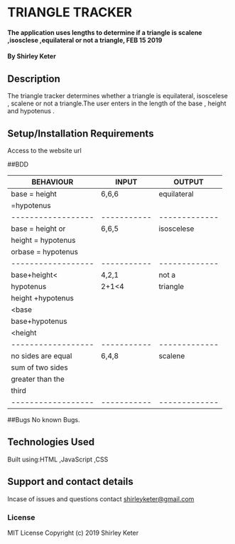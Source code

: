 # TRIANGLE TRACKER
#### The application uses lengths to determine if a triangle is scalene ,isosclese ,equilateral or not a triangle, FEB 15 2019
#### By **Shirley Keter**
## Description
The triangle tracker determines whether a triangle is equilateral, isoscelese , scalene or not a triangle.The user enters in the length of the base , height and hypotenus .

## Setup/Installation Requirements
Access to the website url

##BDD

|   BEHAVIOUR      | INPUT     | OUTPUT      |
|------------------|-----------|-------------|          
|base = height     |  6,6,6    | equilateral |          
| =hypotenus       |           |             |   
|------------------|-----------|-------------|          
|base = height or  |  6,6,5    | isoscelese  |
|height = hypotenus|           |             |
|orbase = hypotenus|           |             |  
|------------------|-----------|-------------|
|base+height<      | 4,2,1     | not a       |
|hypotenus         | 2+1<4     | triangle    |
|height +hypotenus |           |             |
|<base             |           |             |
|base+hypotenus    |           |             |
|<height           |           |             |
|------------------|-----------|-------------|
|no sides are equal| 6,4,8     |scalene      |                                   
|sum of two sides  |           |             |
|greater than the  |           |             |
|third             |           |             |
|------------------|-----------|-------------|
##Bugs
No known Bugs.
## Technologies Used
Built using:HTML ,JavaScript ,CSS
## Support and contact details
Incase of issues and questions contact shirleyketer@gmail.com
### License
MIT License
Copyright (c) 2019 Shirley Keter
